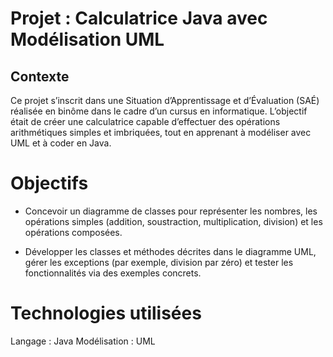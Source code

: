 # Projet : Calculatrice Java avec Modélisation UML

## Contexte
Ce projet s’inscrit dans une Situation d’Apprentissage et d’Évaluation (SAÉ) réalisée en binôme dans le cadre d’un cursus en informatique. 
L’objectif était de créer une calculatrice capable d’effectuer des opérations arithmétiques simples et imbriquées, tout en apprenant à modéliser avec UML et à coder en Java.

# Objectifs
- Concevoir un diagramme de classes pour représenter les nombres, les opérations simples (addition, soustraction, multiplication, division) et les opérations composées.

- Développer les classes et méthodes décrites dans le diagramme UML, gérer les exceptions (par exemple, division par zéro) et tester les fonctionnalités via des exemples concrets.

# Technologies utilisées
Langage : Java
Modélisation : UML 
